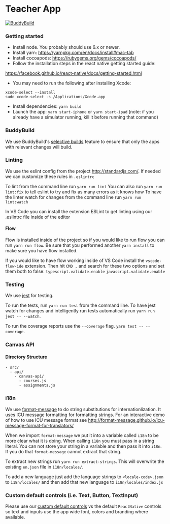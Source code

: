 # Teacher App
[![BuddyBuild](https://dashboard.buddybuild.com/api/statusImage?appID=58b0b2116096900100863eb8&branch=develop&build=latest)](https://dashboard.buddybuild.com/apps/58b0b2116096900100863eb8/build/latest?branch=develop)

### Getting started

- Install node. You probably should use 6.x or newer.
- Install yarn: https://yarnpkg.com/en/docs/install#mac-tab
- Install cocoapods: https://rubygems.org/gems/cocoapods/
- Follow the installation steps in the react native getting started guide:

https://facebook.github.io/react-native/docs/getting-started.html

- You may need to run the following after installing Xcode:

```
xcode-select --install
sudo xcode-select -s /Applications/Xcode.app
```

- Install dependencies: `yarn build`
- Launch the app: `yarn start-iphone` or `yarn start-ipad`
  (note: if you already have a simulator running, kill it before running that
   command)

### BuddyBuild
We use BuddyBuild's [selective builds](https://docs.buddybuild.com/builds/selective_builds.html) feature to ensure that only the apps with relevant changes will build.

### Linting
We use the eslint config from the project http://standardjs.com/.
If needed we can customize these rules in `.eslintrc`

To lint from the command line run `yarn run lint`
You can also run `yarn run lint:fix` to tell eslint to try and fix as many errors as it knows how
To have the linter watch for changes from the command line run `yarn run lint:watch`

In VS Code you can install the extension ESLint to get linting using our .eslintrc file inside of the editor

#### Flow

Flow is installed inside of the project so if you would like to run flow you can run
`yarn run flow`. Be sure that you performed another `yarn install` to make sure you have flow installed.

If you would like to have flow working inside of VS Code install the `vscode-flow-ide` extension.
Then hit `CMD ,` and search for these two options and set them both to false:
`typescript.validate.enable`
`javascript.validate.enable`

### Testing

We use [jest](https://facebook.github.io/jest/) for testing.

To run the tests, run `yarn run test` from the command line. To have jest watch
for changes and intelligently run tests automatically run `yarn run jest -- --watch`.

To run the coverage reports use the `--coverage` flag. `yarn test -- --coverage`.

### Canvas API

#### Directory Structure

```
- src/
  - api/
    - canvas-api/
      - courses.js
      - assignments.js
```

### i18n

We use [format-message](https://github.com/format-message/format-message) to do string substitutions
for internationlization. It uses ICU message formatting for formatting strings. For an interactive demo
of how to use ICU message format see http://format-message.github.io/icu-message-format-for-translators/

When we import `format-message` we put it into a variable called `i18n` to be more clear what it is doing.
When calling `i18n` you must pass in a string literal. You can not store your string in a variable
and then pass it into `i18n`. If you do that `format-message` cannot extract that string.

To extract new strings run `yarn run extract-strings`. This will overwrite the existing `en.json` file
in `i18n/locales/`.

To add a new language just add the language strings to `<locale-code>.json` to `i18n/locales/` and then add
that new language to `i18n/locales/index.js`

### Custom default controls (i.e. Text, Button, TextInput)
Please use our [custom default controls](docs/CUSTOM_DEFAULT_CONTROLS.md) vs the default `ReactNative` controls so text and inputs use the app wide font, colors and branding where available.
